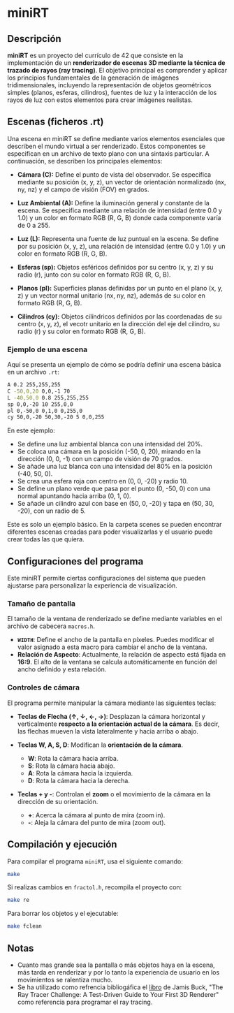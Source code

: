 # miniRT

## Descripción

**miniRT** es un proyecto del currículo de 42 que consiste en la implementación de un **renderizador de escenas 3D mediante la técnica de trazado de rayos (ray tracing)**. El objetivo principal es comprender y aplicar los principios fundamentales de la generación de imágenes tridimensionales, incluyendo la representación de objetos geométricos simples (planos, esferas, cilindros), fuentes de luz y la interacción de los rayos de luz con estos elementos para crear imágenes realistas.

## Escenas (ficheros .rt)

Una escena en miniRT se define mediante varios elementos esenciales que describen el mundo virtual a ser renderizado. Estos componentes se especifican en un archivo de texto plano con una sintaxis particular. A continuación, se describen los principales elementos:

* **Cámara (C):** Define el punto de vista del observador. Se especifica mediante su posición (x, y, z), un vector de orientación normalizado (nx, ny, nz) y el campo de visión (FOV) en grados.

* **Luz Ambiental (A):** Define la iluminación general y constante de la escena. Se especifica mediante una relación de intensidad (entre 0.0 y 1.0) y un color en formato RGB (R, G, B) donde cada componente varía de 0 a 255.

* **Luz (L):** Representa una fuente de luz puntual en la escena. Se define por su posición (x, y, z), una relación de intensidad (entre 0.0 y 1.0) y un color en formato RGB (R, G, B).

* **Esferas (sp):** Objetos esféricos definidos por su centro (x, y, z) y su radio (r), junto con su color en formato RGB (R, G, B).

* **Planos (pl):** Superficies planas definidas por un punto en el plano (x, y, z) y un vector normal unitario (nx, ny, nz), además de su color en formato RGB (R, G, B).

* **Cilindros (cy):** Objetos cilíndricos definidos por las coordenadas de su centro (x, y, z), el vecotr unitario en la dirección del eje del cilindro, su radio (r) y su color en formato RGB (R, G, B).

### Ejemplo de una escena

Aquí se presenta un ejemplo de cómo se podría definir una escena básica en un archivo `.rt`:
```sh
A 0.2 255,255,255
C -50,0,20 0,0,-1 70
L -40,50,0 0.8 255,255,255
sp 0,0,-20 10 255,0,0
pl 0,-50,0 0,1,0 0,255,0
cy 50,0,-20 50,30,-20 5 0,0,255
```

En este ejemplo:

* Se define una luz ambiental blanca con una intensidad del 20%.
* Se coloca una cámara en la posición (-50, 0, 20), mirando en la dirección (0, 0, -1) con un campo de visión de 70 grados.
* Se añade una luz blanca con una intensidad del 80% en la posición (-40, 50, 0).
* Se crea una esfera roja con centro en (0, 0, -20) y radio 10.
* Se define un plano verde que pasa por el punto (0, -50, 0) con una normal apuntando hacia arriba (0, 1, 0).
* Se añade un cilindro azul con base en (50, 0, -20) y tapa en (50, 30, -20), con un radio de 5.

Este es solo un ejemplo básico. En la carpeta scenes se pueden encontrar diferentes escenas creadas para poder visualizarlas y el usuario puede crear todas las que quiera.

## Configuraciones del programa

Este miniRT permite ciertas configuraciones del sistema que pueden ajustarse para personalizar la experiencia de visualización.

### Tamaño de pantalla

El tamaño de la ventana de renderizado se define mediante variables en el archivo de cabecera `macros.h`.

* **`WIDTH`**: Define el ancho de la pantalla en píxeles. Puedes modificar el valor asignado a esta macro para cambiar el ancho de la ventana.
* **Relación de Aspecto**: Actualmente, la relación de aspecto está fijada en **16:9**. El alto de la ventana se calcula automáticamente en función del ancho definido y esta relación.

### Controles de cámara

El programa permite manipular la cámara mediante las siguientes teclas:

* **Teclas de Flecha (↑, ↓, ←, →)**: Desplazan la cámara horizontal y verticalmente **respecto a la orientación actual de la cámara**. Es decir, las flechas mueven la vista lateralmente y hacia arriba o abajo.

* **Teclas W, A, S, D**: Modifican la **orientación de la cámara**.
    * **W**: Rota la cámara hacia arriba.
    * **S**: Rota la cámara hacia abajo.
    * **A**: Rota la cámara hacia la izquierda.
    * **D**: Rota la cámara hacia la derecha.

* **Teclas + y -**: Controlan el **zoom** o el movimiento de la cámara en la dirección de su orientación.
    * **+**: Acerca la cámara al punto de mira (zoom in).
    * **-**: Aleja la cámara del punto de mira (zoom out).

## Compilación y ejecución

Para compilar el programa `miniRT`, usa el siguiente comando:

```sh
make
```

Si realizas cambios en `fractol.h`, recompila el proyecto con:

```sh
make re
```
Para borrar los objetos y el ejecutable:

```sh
make fclean
```

## Notas

- Cuanto mas grande sea la pantalla o más objetos haya en la escena, más tarda en renderizar y por lo tanto la experiencia de usuario en los movimientos se ralentiza mucho.
- Se ha utilizado como refrencia bibliogáfica el [libro](https://books.out.csli.me/NonFiction/Programming/The%20Ray%20Tracer%20Challenge-Pragmatic%20Bookshelf%20%282019%29%20-%20Jamis%20Buck.pdf) de Jamis Buck,  "The Ray Tracer Challenge: A Test-Driven Guide to Your First 3D Renderer" como referencia para programar el ray tracing.
